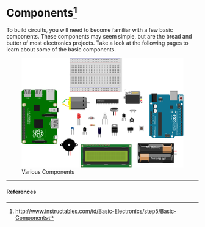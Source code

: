 <!--
title: Components
summary: This document describes basic components.
author: G. L. Clark, II
date Created: March 2, 2016
date Modified:{{ file.mtime }}
filename: circuitry-basics.md
-->

# Components[^1]

To build circuits, you will need to become familiar with a few basic components. These components may seem simple, but are the bread and butter of most electronics projects. Take a look at the following pages to learn about some of the basic components.

<figure>
<img src="../assets/images/components.svg" alt="Various Components">
<figcaption>Various Components</figcaption>
</figure>

---

#### References

[^1]: http://www.instructables.com/id/Basic-Electronics/step5/Basic-Components